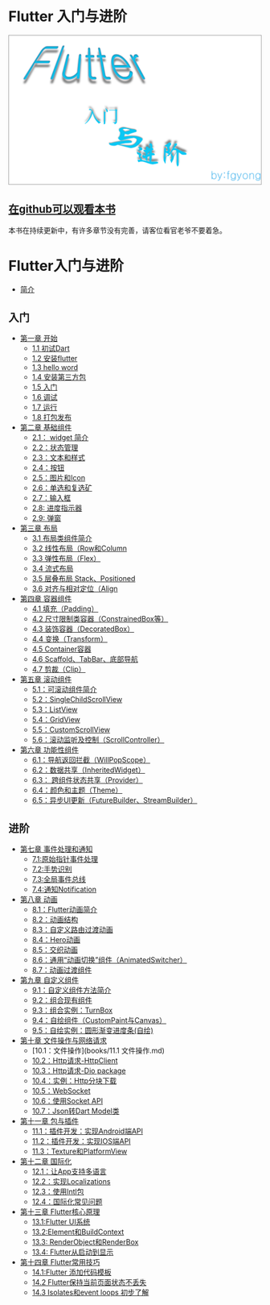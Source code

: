# Flutter 入门与进阶

![](imgs/fl.png)


## [在github可以观看本书](SUMMARY.md)

本书在持续更新中，有许多章节没有完善，请客位看官老爷不要着急。

# Flutter入门与进阶

* [简介](README.md)

## 入门

* [第一章 开始]()
  * [1.1 初试Dart]()
  * [1.2 安装flutter]()
  * [1.3 hello word]()
  * [1.4 安装第三方包]()
  * [1.5 入门]()
  * [1.6 调试]()
  * [1.7 运行]()
  * [1.8 打包发布]()
* [第二章 基础组件](*)
	* [2.1： widget 简介]()
	* [2.2：状态管理](books/3.2state.md)
	* [2.3：文本和样式](books/3.3textandstyle.md)
	* [2.4：按钮](books/3.4button.md)
	* [2.5：图片和Icon](books/3.5img.md)
	* [2.6：单选和复选矿](books/3.6sw.md)
	* [2.7：输入框](books/3.7textfield.md)
	* [2.8: 进度指示器](books/3.8indicator.md)
	* [2.9: 弹窗](books/3.9dialog.md)
* [第三章 布局](test/di-si-zhang-bu-ju.md)
	* [3.1 布局类组件简介](books/4.1layoutdesc.md) 
	* [3.2 线性布局（Row和Column](books/4.2rowandcolumn.md)
	* [3.3 弹性布局（Flex）](books/4.3flex.md)
	* [3.4 流式布局](books/4.4wrap.md)
	* [3.5 层叠布局 Stack、Positioned](books/4.5stack.md)
	* [3.6 对齐与相对定位（Align](books/4.6align.md)
* [第四章 容器组件](*)
	* [4.1 填充（Padding）](books/5.1padding.md)
	* [4.2 尺寸限制类容器（ConstrainedBox等）](books/5.2constrainedBox.md)
	* [4.3 装饰容器（DecoratedBox）](books/5.3decoratedbox.md)
	* [4.4 变换（Transform）](books/5.4transform.md)
	* [4.5 Container容器](books/5.5container.md)
	* [4.6 Scaffold、TabBar、底部导航](books/5.6bars.md)
	* [4.7 剪裁（Clip）](books/5.7clip.md)
* [第五章 滚动组件](*)
	* [5.1：可滚动组件简介](books/6.1scrollviewdesc.md)
	* [5.2：SingleChildScrollView](books/6.2singlechildscrollview.md)
	* [5.3：ListView](books/6.3listview.md)
	* [5.4：GridView](books/6.4gridview.md)
	* [5.5：CustomScrollView](books/6.5customscrollview.md)
	* [5.6：滚动监听及控制（ScrollController）](books/6.6scrollviewreason.md)
* [第六章 功能性组件](*)
	* [6.1：导航返回拦截（WillPopScope）](books/7.1willpop.md)
	* [6.2：数据共享（InheritedWidget）](books/7.2inher.md)
	* [6.3： 跨组件状态共享（Provider）](books/7.3provider.md)
	* [6.4：颜色和主题（Theme）](books/7.4theme.md)
	* [6.5：异步UI更新（FutureBuilder、StreamBuilder）](books/7.5futurebuilder.md)

## 进阶

* [第七章 事件处理和通知](*)
	* [7.1:原始指针事件处理](books/8.1zhizhen.md)
	* [7.2:手势识别](books/8.2shoushi.md)
	* [7.3:全局事件总线](books/8.3全局总线.md)
	* [7.4:通知Notification](books/8.4通知.md) 
* [第八章 动画](*)
  * [8.1：Flutter动画简介](books/9.1动画.md)
  * [8.2：动画结构](books/9.2动画结构.md)
  * [8.3：自定义路由过渡动画](books/9.3自由路由过度动画.md)
  * [8.4：Hero动画](books/9.4hero动画.md)
  * [8.5：交织动画](books/9.5交织动画.md) 
  * [8.6：通用“动画切换”组件（AnimatedSwitcher）](books/9.6通用切换动画组件.md)
  * [8.7：动画过渡组件](books/9.7动画多度组件.md)
* [第九章 自定义组件](*)
  *  [9.1：自定义组件方法简介]()
  *  [9.2：组合现有组件]()
  *  [9.3：组合实例：TurnBox]()
  *  [9.4：自绘组件（CustomPaint与Canvas）]()
  *  [9.5：自绘实例：圆形渐变进度条(自绘)]()
* [第十章 文件操作与网络请求](*)
	* [10.1：文件操作](books/11.1 文件操作.md)
	* [10.2：Http请求-HttpClient]()
	* [10.3：Http请求-Dio package](books/11.3dio.md)
	* [10.4：实例：Http分块下载]()
	* [10.5：WebSocket]() 
	* [10.6：使用Socket API](books/11.6使用Socket.md)
	* [10.7：Json转Dart Model类](./books/11.7jsontodartmodel.md)
* [第十一章 包与插件](*) 
	* [11.1：插件开发：实现Android端API]() 
	* [11.2：插件开发：实现IOS端API]() 
	* [11.3：Texture和PlatformView]() 
* [第十二章 国际化](*)
	* [12.1：让App支持多语言 ]() 
	* [12.2：实现Localizations]()
	* [12.3：使用Intl包]()
	* [12.4：国际化常见问题]()
* [第十三章 Flutter核心原理](*)
 	* [13.1:Flutter UI系统]()
	* [13.2:Element和BuildContext]()
	* [13.3: RenderObject和RenderBox]()
	* [13.4: Flutter从启动到显示]()
* [第十四章 Flutter常用技巧](*)
 	* [14.1:Flutter 添加代码模板](books/15.1addlivetem.md)
 	* [14.2 Flutter保持当前页面状态不丢失](https://github.com/ifgyong/flutter-example/blob/master/lib/tips/keepStateAlive.dart)
 	* [14.3 Isolates和event loops 初步了解](https://juejin.im/post/5f1fbdaee51d45348c1e06f0)	


